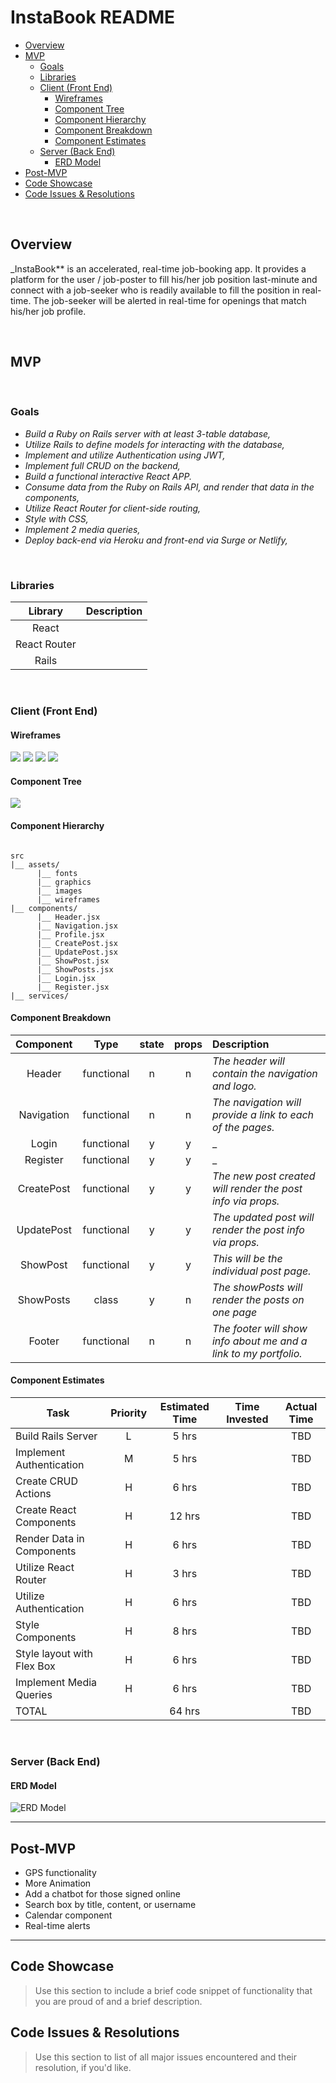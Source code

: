 # InstaBook README <!-- omit in toc -->



- [Overview](#overview)
- [MVP](#mvp)
  - [Goals](#goals)
  - [Libraries](#libraries)
  - [Client (Front End)](#client-front-end)
    - [Wireframes](#wireframes)
    - [Component Tree](#component-tree)
    - [Component Hierarchy](#component-hierarchy)
    - [Component Breakdown](#component-breakdown)
    - [Component Estimates](#component-estimates)
  - [Server (Back End)](#server-back-end)
    - [ERD Model](#erd-model)
- [Post-MVP](#post-mvp)
- [Code Showcase](#code-showcase)
- [Code Issues & Resolutions](#code-issues--resolutions)

<br>

## Overview

_InstaBook** is an accelerated, real-time job-booking app.  It provides a platform for the user / job-poster to fill his/her job position last-minute and connect with a job-seeker who is readily available to fill the position in real-time.  The job-seeker will be alerted in real-time for openings that match his/her job profile.


<br>

## MVP

<br>

### Goals

- _Build a Ruby on Rails server with at least 3-table database,_
- _Utilize Rails to define models for interacting with the database,_
- _Implement and utilize Authentication using JWT,_
- _Implement full CRUD on the backend,_
- _Build a functional interactive React APP._
- _Consume data from the Ruby on Rails API, and render that data in the components,_
- _Utilize React Router for client-side routing,_
- _Style with CSS,_
- _Implement 2 media queries,_
- _Deploy back-end via Heroku and front-end via Surge or Netlify,_

<br>

### Libraries

|     Library      | Description                                |
| :--------------: | :----------------------------------------- |
|      React       |                                            |
|   React Router   |                                            |
|      Rails       |                                            |


<br>

### Client (Front End)

#### Wireframes

<img src="https://i.imgur.com/q8FuU2G.png" />

<img src="https://i.imgur.com/rFLihDw.png" />

<img src="https://i.imgur.com/4VSfM4P.png" />

<img src="https://i.imgur.com/53LKPYt.png" />

#### Component Tree

<img src="https://i.imgur.com/OVEpjg3.png" />

#### Component Hierarchy

``` structure

src
|__ assets/
      |__ fonts
      |__ graphics
      |__ images
      |__ wireframes
|__ components/
      |__ Header.jsx
      |__ Navigation.jsx
      |__ Profile.jsx
      |__ CreatePost.jsx
      |__ UpdatePost.jsx
      |__ ShowPost.jsx
      |__ ShowPosts.jsx
      |__ Login.jsx
      |__ Register.jsx
|__ services/

```

#### Component Breakdown


|  Component   |    Type    | state | props | Description                                                      |
| :----------: | :--------: | :---: | :---: | :--------------------------------------------------------------- |
|    Header    | functional |   n   |   n   | _The header will contain the navigation and logo._               |
|  Navigation  | functional |   n   |   n   | _The navigation will provide a link to each of the pages._       |
|  Login       | functional |   y   |   y   | _                                                                |
|  Register    | functional |   y   |   y   | _                                                                |
|  CreatePost  | functional |   y   |   y   | _The new post created will render the post info via props._      |
|  UpdatePost  | functional |   y   |   y   | _The updated post  will render the post info via props._         |
|  ShowPost    | functional |   y   |   y   | _This will be the individual post page._                         |
|  ShowPosts   |   class    |   y   |   n   | _The showPosts will render the posts on one page_                |
|    Footer    | functional |   n   |   n   | _The footer will show info about me and a link to my portfolio._ |

#### Component Estimates

| Task                      | Priority | Estimated Time | Time Invested | Actual Time |
| ----------------------    | :------: | :------------: | :-----------: | :---------: |
| Build Rails Server        |    L     |     5 hrs      |               |     TBD     |
| Implement Authentication  |    M     |     5 hrs      |               |     TBD     |
| Create CRUD Actions       |    H     |     6 hrs      |               |     TBD     |
| Create React Components   |    H     |     12 hrs     |               |     TBD     |
| Render Data in Components |    H     |     6 hrs      |               |     TBD     |
| Utilize React Router      |    H     |     3 hrs      |               |     TBD     |
| Utilize Authentication    |    H     |     6 hrs      |               |     TBD     |
| Style Components          |    H     |     8 hrs      |               |     TBD     |
| Style layout with Flex Box|    H     |     6 hrs      |               |     TBD     |
| Implement Media Queries   |    H     |     6 hrs      |               |     TBD     |
| TOTAL                     |          |     64 hrs     |               |     TBD     |


<br>

### Server (Back End)

#### ERD Model

<img src="https://i.imgur.com/P3kl73r.png" alt= "ERD Model"/>

<br>

***

## Post-MVP

- GPS functionality
- More Animation
- Add a chatbot for those signed online
- Search box by title, content, or username
- Calendar component
- Real-time alerts

***

## Code Showcase

> Use this section to include a brief code snippet of functionality that you are proud of and a brief description.

## Code Issues & Resolutions

> Use this section to list of all major issues encountered and their resolution, if you'd like.
